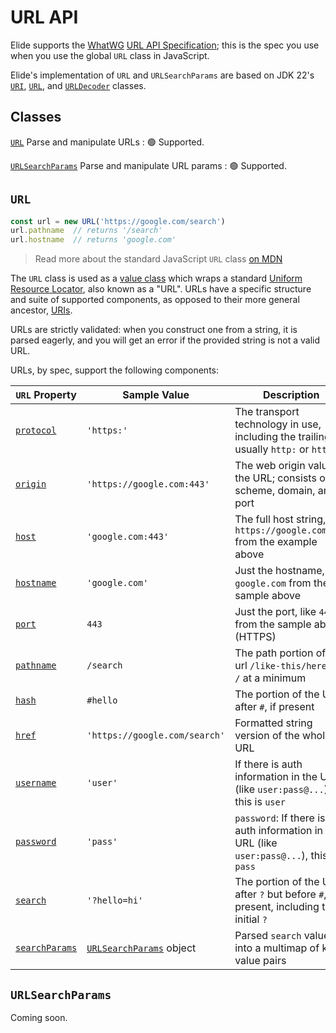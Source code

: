 # URL API

Elide supports the [WhatWG](https://whatwg.org) [URL API Specification](https://url.spec.whatwg.org/); this is the spec
you use when you use the global `URL` class in JavaScript.

Elide's implementation of `URL` and `URLSearchParams` are based on JDK 22's
[`URI`](https://docs.oracle.com/en%2Fjava%2Fjavase%2F22%2Fdocs%2Fapi%2F%2F/java.base/java/net/URI.html),
[`URL`](https://docs.oracle.com/en%2Fjava%2Fjavase%2F22%2Fdocs%2Fapi%2F%2F/java.base/java/net/URL.html),
and
[`URLDecoder`](https://docs.oracle.com/en%2Fjava%2Fjavase%2F22%2Fdocs%2Fapi%2F%2F/java.base/java/net/URLDecoder.html)
classes.

## Classes

[`URL`](#url) Parse and manipulate URLs
: 🟢 Supported.

[`URLSearchParams`](#urlsearchparams) Parse and manipulate URL params
: 🟢 Supported.

## `URL`

```Javascript
const url = new URL('https://google.com/search')
url.pathname  // returns '/search'
url.hostname  // returns 'google.com'
```

> Read more about the standard JavaScript `URL` class [on MDN](https://developer.mozilla.org/en-US/docs/Web/API/URL)

The `URL` class is used as a [value class](https://en.wikipedia.org/wiki/Value_object) which wraps a standard
[Uniform Resource Locator](https://en.wikipedia.org/wiki/URL), also known as a "URL". URLs have a specific structure and
suite of supported components, as opposed to their more general ancestor,
[URIs](https://en.wikipedia.org/wiki/Uniform_Resource_Identifier).

URLs are strictly validated: when you construct one from a string, it is parsed eagerly, and you will get an error if
the provided string is not a valid URL.

URLs, by spec, support the following components:

| `URL` Property                                                                      | Sample Value                                 | Description                                                                                |
|-------------------------------------------------------------------------------------|----------------------------------------------|--------------------------------------------------------------------------------------------|
| [`protocol`](https://developer.mozilla.org/en-US/docs/Web/API/URL/protocol)         | `'https:'`                                   | The transport technology in use, including the trailing `:`; usually `http:` or `https:`   |
| [`origin`](https://developer.mozilla.org/en-US/docs/Web/API/URL/origin)             | `'https://google.com:443'`                   | The web origin value of the URL; consists of the scheme, domain, and port                  |
| [`host`](https://developer.mozilla.org/en-US/docs/Web/API/URL/host)                 | `'google.com:443'`                           | The full host string, like `https://google.com:443` from the example above                 |
| [`hostname`](https://developer.mozilla.org/en-US/docs/Web/API/URL/hostname)         | `'google.com'`                               | Just the hostname, like `google.com` from the sample above                                 |
| [`port`](https://developer.mozilla.org/en-US/docs/Web/API/URL/port)                 | `443`                                        | Just the port, like `443` from the sample above (HTTPS)                                    |
| [`pathname`](https://developer.mozilla.org/en-US/docs/Web/API/URL/pathname)         | `/search`                                    | The path portion of the url `/like-this/here`, or `/` at a minimum                         |
| [`hash`](https://developer.mozilla.org/en-US/docs/Web/API/URL/hash)                 | `#hello`                                     | The portion of the URL after `#`, if present                                               |
| [`href`](https://developer.mozilla.org/en-US/docs/Web/API/URL/href)                 | `'https://google.com/search'`                | Formatted string version of the whole URL                                                  |
| [`username`](https://developer.mozilla.org/en-US/docs/Web/API/URL/username)         | `'user'`                                     | If there is auth information in the URL (like `user:pass@...`), this is `user`             |
| [`password`](https://developer.mozilla.org/en-US/docs/Web/API/URL/password)         | `'pass'`                                     | `password`: If there is auth information in the URL (like `user:pass@...`), this is `pass` |
| [`search`](https://developer.mozilla.org/en-US/docs/Web/API/URL/search)             | `'?hello=hi'`                                | The portion of the URL after `?` but before `#`, if present, including the initial `?`     |
| [`searchParams`](https://developer.mozilla.org/en-US/docs/Web/API/URL/searchParams) | [`URLSearchParams`](#urlsearchparams) object | Parsed `search` value into a multimap of key-value pairs                                   |

## `URLSearchParams`

Coming soon.
